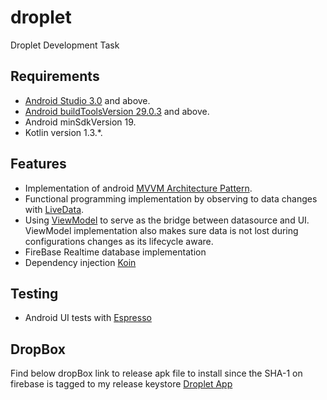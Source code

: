 # droplet
Droplet Development Task

## Requirements
*   [Android Studio 3.0](https://developer.android.com/studio) and above.
*   [Android buildToolsVersion 29.0.3](https://developer.android.com/studio/releases/build-tools) and above.
*   Android minSdkVersion 19.
*   Kotlin version 1.3.*.

## Features
*   Implementation of android [MVVM Architecture Pattern](https://developer.android.com/jetpack/guide).
*   Functional programming implementation by observing to data changes with [LiveData](https://codelabs.developers.google.com/codelabs/android-training-livedata-viewmodel/index.html#5).
*   Using [ViewModel](https://codelabs.developers.google.com/codelabs/android-training-livedata-viewmodel/index.html#8) to serve as the bridge between datasource and UI. ViewModel implementation also makes sure data is not lost during configurations changes as its lifecycle aware.
*   FireBase Realtime database implementation
*   Dependency injection [Koin](https://start.insert-koin.io/#/introduction)

## Testing
*   Android UI tests with [Espresso](https://developer.android.com/training/testing/espresso)


## DropBox
Find below dropBox link to release apk file to install since the SHA-1 on firebase is tagged to my release keystore
[Droplet App](https://www.dropbox.com/s/a9mkuist6orut0l/app-release.apk?dl=0)

